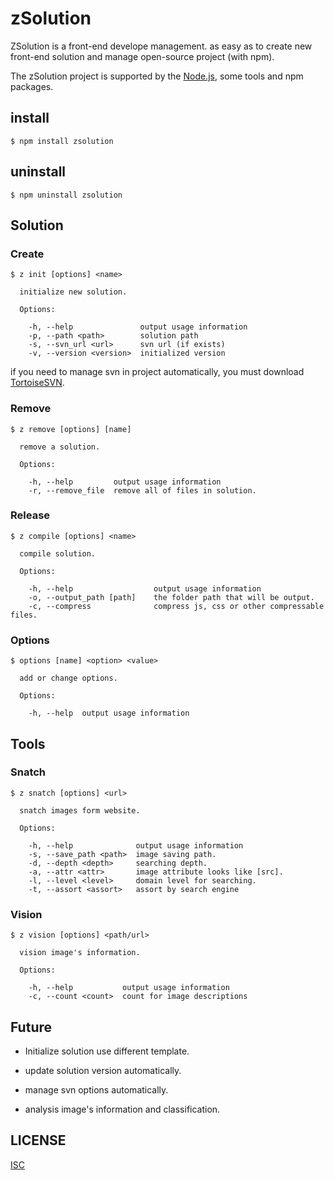 zSolution
=======

ZSolution is a front-end develope management.
as easy as to create new front-end solution and manage open-source project (with npm).

The zSolution project is supported by the [Node.js](https://github.com/nodejs/node), some tools and npm packages.

## install

```
$ npm install zsolution
```

## uninstall

```
$ npm uninstall zsolution
```

## Solution

### Create
```
$ z init [options] <name>

  initialize new solution.

  Options:

    -h, --help               output usage information
    -p, --path <path>        solution path
    -s, --svn_url <url>      svn url (if exists)
    -v, --version <version>  initialized version
```

if you need to manage svn in project automatically, you must download [TortoiseSVN](https://tortoisesvn.net/).

### Remove
```
$ z remove [options] [name]

  remove a solution.

  Options:

    -h, --help         output usage information
    -r, --remove_file  remove all of files in solution.
```

### Release
```
$ z compile [options] <name>

  compile solution.

  Options:

    -h, --help                  output usage information
    -o, --output_path [path]    the folder path that will be output.
    -c, --compress              compress js, css or other compressable files.
```

### Options
```
$ options [name] <option> <value>

  add or change options.

  Options:

    -h, --help  output usage information
```

## Tools

### Snatch
```
$ z snatch [options] <url>

  snatch images form website.

  Options:

    -h, --help              output usage information
    -s, --save_path <path>  image saving path.
    -d, --depth <depth>     searching depth.
    -a, --attr <attr>       image attribute looks like [src].
    -l, --level <level>     domain level for searching.
    -t, --assort <assort>   assort by search engine
```

### Vision
```
$ z vision [options] <path/url>

  vision image's information.

  Options:

    -h, --help           output usage information
    -c, --count <count>  count for image descriptions
```

## Future

* Initialize solution use different template.
* update solution version automatically.
* manage svn options automatically.

* analysis image's information and classification.

## LICENSE
[ISC](http://opensource.org/licenses/ISC)
